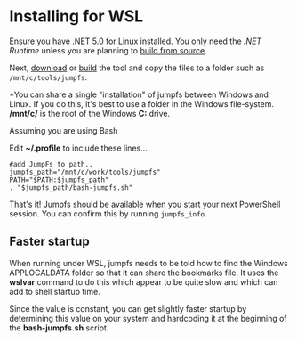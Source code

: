 # Installing for WSL 
Ensure you have [.NET 5.0 for Linux](https://dotnet.microsoft.com/download/dotnet/5.0) installed.  You only need the *.NET Runtime* unless you are planning to [build from source](doc/buildFromSource.md).

Next, [download](doc/download.md) or [build](buildFromSource.md) the tool and copy the files to a folder such as `/mnt/c/tools/jumpfs`.   

*You can share a single "installation" of jumpfs between Windows and Linux. If you do this, it's best to use a folder in the Windows file-system. **/mnt/c/** is the root of the Windows **C:** drive.

Assuming you are using Bash

Edit **~/.profile**  to include these lines...

```
#add JumpFs to path..
jumpfs_path="/mnt/c/work/tools/jumpfs"
PATH="$PATH:$jumpfs_path"
. "$jumpfs_path/bash-jumpfs.sh"
```

That's it!  Jumpfs should be available when you start your next PowerShell session.  You can confirm this by running `jumpfs_info`.


## Faster startup

When running under WSL, jumpfs needs to be told how to find the Windows APPLOCALDATA folder so that it can share the bookmarks file.  It uses the **wslvar** command to do this which appear to be quite slow and which can add to shell startup time.  

Since the value is constant, you can get slightly faster startup by determining this value on your system and hardcoding it at the beginning of the **bash-jumpfs.sh** script.




